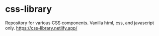 # css-library
Repository for various CSS components. Vanilla html, css, and javascript only.
https://css-library.netlify.app/
